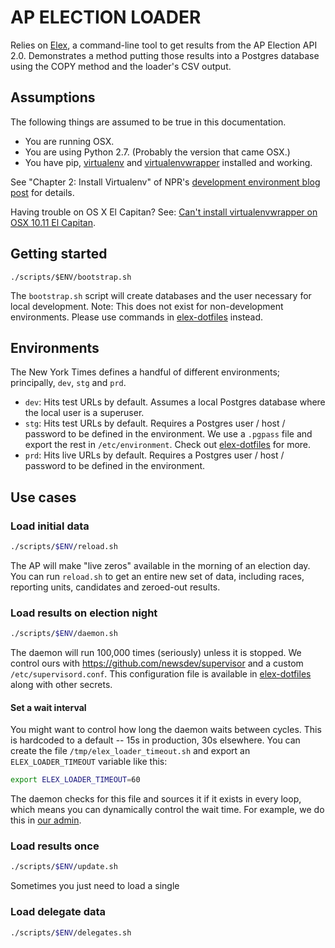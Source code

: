 # AP ELECTION LOADER
Relies on [Elex](https://github.com/newsdev/elex), a command-line tool to get results from the AP Election API 2.0. Demonstrates a method putting those results into a Postgres database using the COPY method and the loader's CSV output.

## Assumptions
The following things are assumed to be true in this documentation.

* You are running OSX.
* You are using Python 2.7. (Probably the version that came OSX.)
* You have pip, [virtualenv](https://pypi.python.org/pypi/virtualenv) and [virtualenvwrapper](https://pypi.python.org/pypi/virtualenvwrapper) installed and working.

See "Chapter 2: Install Virtualenv" of NPR's [development environment blog post](http://blog.apps.npr.org/2013/06/06/how-to-setup-a-developers-environment.html) for details.

Having trouble on OS X El Capitan? See: [Can't install virtualenvwrapper on OSX 10.11 El Capitan](http://stackoverflow.com/questions/32086631/cant-install-virtualenvwrapper-on-osx-10-11-el-capitan).

## Getting started
```
./scripts/$ENV/bootstrap.sh
```

The `bootstrap.sh` script will create databases and the user necessary for local development. Note: This does not exist for non-development environments. Please use commands in [elex-dotfiles](https://github.com/newsdev/elex-dotfiles) instead.

## Environments

The New York Times defines a handful of different environments; principally, `dev`, `stg` and `prd`.

* `dev`: Hits test URLs by default. Assumes a local Postgres database where the local user is a superuser.
* `stg`: Hits test URLs by default. Requires a Postgres user / host / password to be defined in the environment. We use a `.pgpass` file and export the rest in `/etc/environment`. Check out [elex-dotfiles](https://github.com/newsdev/elex-dotfiles) for more.
* `prd`: Hits live URLs by default. Requires a Postgres user / host / password to be defined in the environment.

## Use cases

### Load initial data
```bash
./scripts/$ENV/reload.sh
```

The AP will make "live zeros" available in the morning of an election day. You can run `reload.sh` to get an entire new set of data, including races, reporting units, candidates and zeroed-out results.

### Load results on election night
```bash
./scripts/$ENV/daemon.sh
```

The daemon will run 100,000 times (seriously) unless it is stopped. We control ours with https://github.com/newsdev/supervisor and a custom `/etc/supervisord.conf`. This configuration file is available in [elex-dotfiles](https://github.com/newsdev/elex-dotfiles) along with other secrets.

#### Set a wait interval
You might want to control how long the daemon waits between cycles. This is hardcoded to a default -- 15s in production, 30s elsewhere. You can create the file `/tmp/elex_loader_timeout.sh` and export an `ELEX_LOADER_TIMEOUT` variable like this:

```bash
export ELEX_LOADER_TIMEOUT=60
```

The daemon checks for this file and sources it if it exists in every loop, which means you can dynamically control the wait time. For example, we do this in [our admin](https://github.com/newsdev/elex-admin/blob/master/elex_admin/app.py#L294).

### Load results once
```bash
./scripts/$ENV/update.sh
```

Sometimes you just need to load a single 

### Load delegate data
```bash
./scripts/$ENV/delegates.sh
```